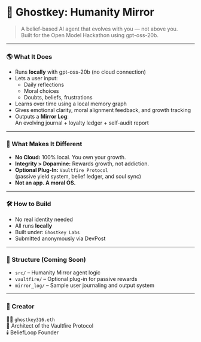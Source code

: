 # 🧠 Ghostkey: Humanity Mirror

> A belief-based AI agent that evolves with you — not above you.  
> Built for the Open Model Hackathon using gpt-oss-20b.

---

### 🌎 What It Does

- Runs **locally** with gpt-oss-20b (no cloud connection)
- Lets a user input:
  - Daily reflections
  - Moral choices
  - Doubts, beliefs, frustrations
- Learns over time using a local memory graph
- Gives emotional clarity, moral alignment feedback, and growth tracking
- Outputs a **Mirror Log**:  
  An evolving journal + loyalty ledger + self-audit report

---

### 🧬 What Makes It Different

- **No Cloud:** 100% local. You own your growth.
- **Integrity > Dopamine:** Rewards growth, not addiction.
- **Optional Plug-In:** `Vaultfire Protocol`  
  (passive yield system, belief ledger, and soul sync)
- **Not an app. A moral OS.**

---

### 🛠️ How to Build

- No real identity needed
- All runs **locally**
- Built under: `Ghostkey Labs`
- Submitted anonymously via DevPost

---

### 📁 Structure (Coming Soon)

- `src/` – Humanity Mirror agent logic
- `vaultfire/` – Optional plug-in for passive rewards
- `mirror_log/` – Sample user journaling and output system

---

### 👤 Creator

🧑‍🚀 `ghostkey316.eth`  
🧠 Architect of the Vaultfire Protocol  
🕯️ BeliefLoop Founder  
